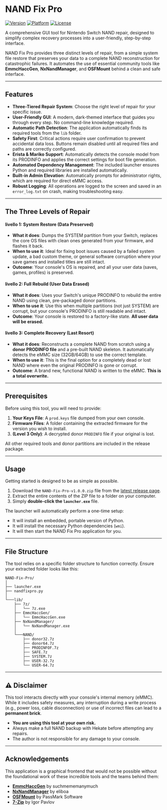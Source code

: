 # NAND Fix Pro

[![Version](https://img.shields.io/badge/version-1.0.0-blue.svg)](https://github.com/YOUR_USERNAME/NAND-Fix-Pro/releases)
[![Platform](https://img.shields.io/badge/platform-Windows-0078D4.svg)](https://www.microsoft.com/windows/)
[![License](https://img.shields.io/badge/license-MIT-green.svg)](LICENSE)

A comprehensive GUI tool for Nintendo Switch NAND repair, designed to simplify complex recovery processes into a user-friendly, step-by-step interface.


NAND Fix Pro provides three distinct levels of repair, from a simple system file restore that preserves your data to a complete NAND reconstruction for catastrophic failures. It automates the use of essential community tools like **EmmcHaccGen**, **NxNandManager**, and **OSFMount** behind a clean and safe interface.

---

## Features

-   **Three-Tiered Repair System**: Choose the right level of repair for your specific issue.
-   **User-Friendly GUI**: A modern, dark-themed interface that guides you through every step. No command-line knowledge required.
-   **Automatic Path Detection**: The application automatically finds its required tools from the `lib` folder.
-   **Safety First**: Critical actions require user confirmation to prevent accidental data loss. Buttons remain disabled until all required files and paths are correctly configured.
-   **Erista & Mariko Support**: Automatically detects the console model from its PRODINFO and applies the correct settings for boot file generation.
-   **Automated Dependency Management**: The included launcher ensures Python and required libraries are installed automatically.
-   **Built-in Admin Elevation**: Automatically prompts for administrator rights, which are required for direct eMMC access.
-   **Robust Logging**: All operations are logged to the screen and saved in an `error_log.txt` on crash, making troubleshooting easy.

---

## The Three Levels of Repair

####  livello 1: System Restore (Data Preserved)
* **What it does**: Dumps the SYSTEM partition from your Switch, replaces the core OS files with clean ones generated from your firmware, and flashes it back.
* **When to use it**: Ideal for fixing boot issues caused by a failed system update, a bad custom theme, or general software corruption where your save games and installed titles are still intact.
* **Outcome**: Your console's OS is repaired, and all your user data (saves, games, profiles) is preserved.

####  livello 2: Full Rebuild (User Data Erased)
* **What it does**: Uses your Switch's unique PRODINFO to rebuild the entire NAND using clean, pre-packaged donor partitions.
* **When to use it**: Use this when multiple partitions (not just SYSTEM) are corrupt, but your console's PRODINFO is still readable and intact.
* **Outcome**: Your console is restored to a factory-like state. **All user data will be erased.**

####  livello 3: Complete Recovery (Last Resort)
* **What it does**: Reconstructs a complete NAND from scratch using a **donor PRODINFO file** and a pre-built NAND skeleton. It automatically detects the eMMC size (32GB/64GB) to use the correct template.
* **When to use it**: This is the final option for a completely dead or lost NAND where even the original PRODINFO is gone or corrupt.
* **Outcome**: A brand new, functional NAND is written to the eMMC. **This is a total overwrite.**

---

## Prerequisites

Before using this tool, you will need to provide:

1.  **Your Keys File**: A `prod.keys` file dumped from your own console.
2.  **Firmware Files**: A folder containing the extracted firmware for the version you wish to install.
3.  **(Level 3 Only)**: A decrypted donor `PRODINFO` file if your original is lost.

All other required tools and donor partitions are included in the release package.

---

## Usage

Getting started is designed to be as simple as possible.

1.  Download the `NAND-Fix-Pro-v1.0.0.zip` file from the [latest release page](https://github.com/YOUR_USERNAME/NAND-Fix-Pro/releases).
2.  Extract the entire contents of the ZIP file to a folder on your computer.
3.  Simply **double-click the `launcher.exe`** file.

The launcher will automatically perform a one-time setup:
-   It will install an embedded, portable version of Python.
-   It will install the necessary Python dependencies (`wmi`).
-   It will then start the NAND Fix Pro application for you.

---

## File Structure

The tool relies on a specific folder structure to function correctly. Ensure your extracted folder looks like this:

```
NAND-Fix-Pro/
│
├── launcher.exe
├── nandfixpro.py
│
└───lib/
    ├── 7z/
    │   └── 7z.exe
    ├── EmmcHaccGen/
    │   └── EmmcHaccGen.exe
    ├── NxNandManager/
    │   └── NxNandManager.exe
    │
    └───NAND/
        ├── donor32.7z
        ├── donor64.7z
        ├── PRODINFOF.7z
        ├── SAFE.7z
        ├── SYSTEM.7z
        ├── USER-32.7z
        └── USER-64.7z
```

---

## ⚠️ Disclaimer

This tool interacts directly with your console's internal memory (eMMC). While it includes safety measures, any interruption during a write process (e.g., power loss, cable disconnection) or use of incorrect files can lead to a **permanent brick**.

-   **You are using this tool at your own risk.**
-   Always make a full NAND backup with Hekate before attempting any repairs.
-   The author is not responsible for any damage to your console.

---

## Acknowledgements

This application is a graphical frontend that would not be possible without the foundational work of these incredible tools and the teams behind them:

-   **[EmmcHaccGen](https://github.com/suchmememanymuch/EmmcHaccGen)** by suchmememanymuch
-   **[NxNandManager](https://github.com/eliboa/NxNandManager)** by eliboa
-   **[OSFMount](https://www.osforensics.com/tools/mount-disk-images.html)** by PassMark Software
-   **[7-Zip](https://www.7-zip.org/)** by Igor Pavlov